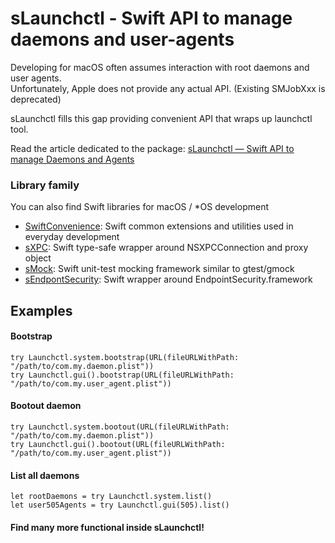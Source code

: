 # sLaunchctl - Swift API to manage daemons and user-agents

Developing for macOS often assumes interaction with root daemons and user agents. <br>
Unfortunately, Apple does not provide any actual API. (Existing SMJobXxx is deprecated)

sLaunchctl fills this gap providing convenient API that wraps up launchctl tool.

Read the article dedicated to the package: [sLaunchctl — Swift API to manage Daemons and Agents](https://medium.com/@alkenso/slaunchctl-swift-api-to-manage-daemons-and-agents-eea357f04782)

### Library family
You can also find Swift libraries for macOS / *OS development
- [SwiftConvenience](https://github.com/Alkenso/SwiftConvenience): Swift common extensions and utilities used in everyday development
- [sXPC](https://github.com/Alkenso/sXPC): Swift type-safe wrapper around NSXPCConnection and proxy object
- [sMock](https://github.com/Alkenso/sMock): Swift unit-test mocking framework similar to gtest/gmock
- [sEndpontSecurity](https://github.com/Alkenso/sEndpointSecurity): Swift wrapper around EndpointSecurity.framework

## Examples

#### Bootstrap
```
try Launchctl.system.bootstrap(URL(fileURLWithPath: "/path/to/com.my.daemon.plist"))
try Launchctl.gui().bootstrap(URL(fileURLWithPath: "/path/to/com.my.user_agent.plist"))
```

#### Bootout daemon
```
try Launchctl.system.bootout(URL(fileURLWithPath: "/path/to/com.my.daemon.plist"))
try Launchctl.gui().bootout(URL(fileURLWithPath: "/path/to/com.my.user_agent.plist"))
```

#### List all daemons
```
let rootDaemons = try Launchctl.system.list()
let user505Agents = try Launchctl.gui(505).list()
```

#### Find many more functional inside sLaunchctl!
